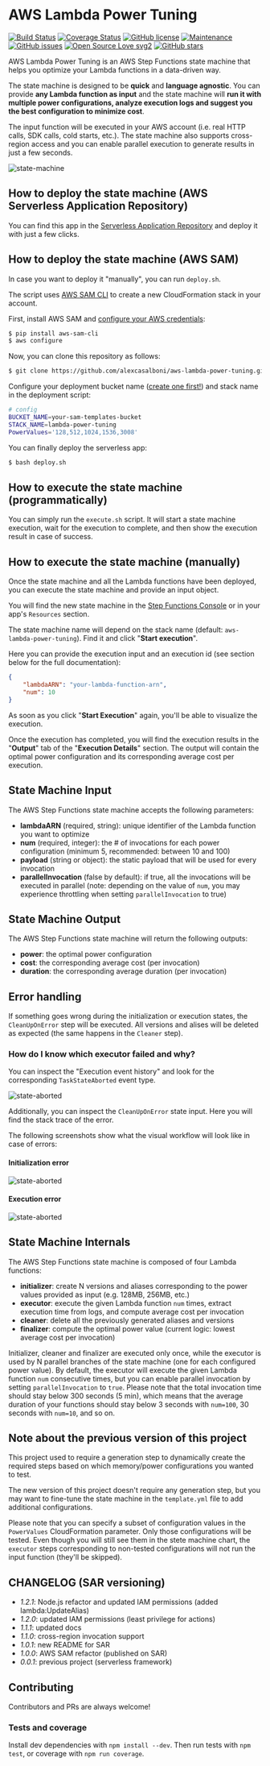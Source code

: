 # AWS Lambda Power Tuning

[![Build Status](https://travis-ci.com/alexcasalboni/aws-lambda-power-tuning.svg?branch=master)](https://travis-ci.org/alexcasalboni/aws-lambda-power-tuning)
[![Coverage Status](https://coveralls.io/repos/github/alexcasalboni/aws-lambda-power-tuning/badge.svg)](https://coveralls.io/github/alexcasalboni/aws-lambda-power-tuning)
[![GitHub license](https://img.shields.io/github/license/alexcasalboni/aws-lambda-power-tuning.svg)](https://github.com/alexcasalboni/aws-lambda-power-tuning/blob/master/LICENSE)
[![Maintenance](https://img.shields.io/badge/Maintained%3F-yes-green.svg)](https://GitHub.com/alexcasalboni/aws-lambda-power-tuning/graphs/commit-activity)
[![GitHub issues](https://img.shields.io/github/issues/alexcasalboni/aws-lambda-power-tuning.svg)](https://github.com/alexcasalboni/aws-lambda-power-tuning/issues)
[![Open Source Love svg2](https://badges.frapsoft.com/os/v2/open-source.svg?v=103)](https://github.com/ellerbrock/open-source-badges/)
[![GitHub stars](https://img.shields.io/github/stars/alexcasalboni/aws-lambda-power-tuning.svg)](https://github.com/alexcasalboni/aws-lambda-power-tuning/stargazers)

AWS Lambda Power Tuning is an AWS Step Functions state machine that helps you optimize your Lambda functions in a data-driven way.

The state machine is designed to be **quick** and **language agnostic**. You can provide **any Lambda function as input** and the state machine will **run it with multiple power configurations, analyze execution logs and suggest you the best configuration to minimize cost**.

The input function will be executed in your AWS account (i.e. real HTTP calls, SDK calls, cold starts, etc.). The state machine also supports cross-region access and you can enable parallel execution to generate results in just a few seconds.

![state-machine](imgs/state-machine-screenshot.png?raw=true)


## How to deploy the state machine (AWS Serverless Application Repository)

You can find this app in the [Serverless Application Repository](https://serverlessrepo.aws.amazon.com/applications/arn:aws:serverlessrepo:us-east-1:451282441545:applications~aws-lambda-power-tuning) and deploy it with just a few clicks.

## How to deploy the state machine (AWS SAM)

In case you want to deploy it "manually", you can run `deploy.sh`.

The script uses [AWS SAM CLI](https://github.com/awslabs/aws-sam-cli) to create a new CloudFormation stack in your account.

First, install AWS SAM and [configure your AWS credentials](https://docs.aws.amazon.com/cli/latest/userguide/cli-chap-configure.html#cli-quick-configuration):


```bash
$ pip install aws-sam-cli
$ aws configure
```

Now, you can clone this repository as follows:

```bash
$ git clone https://github.com/alexcasalboni/aws-lambda-power-tuning.git
```

Configure your deployment bucket name ([create one first!](https://docs.aws.amazon.com/AmazonS3/latest/user-guide/create-bucket.html)) and stack name in the deployment script: 


```bash
# config
BUCKET_NAME=your-sam-templates-bucket
STACK_NAME=lambda-power-tuning
PowerValues='128,512,1024,1536,3008'
```

You can finally deploy the serverless app:

```bash
$ bash deploy.sh
```


## How to execute the state machine (programmatically)

You can simply run the `execute.sh` script. It will start a state machine execution, wait for the execution to complete, and then show the execution result in case of success.

## How to execute the state machine (manually)

Once the state machine and all the Lambda functions have been deployed, you can execute the state machine and provide an input object.

You will find the new state machine in the [Step Functions Console](https://console.aws.amazon.com/states/) or in your app's `Resources` section.

The state machine name will depend on the stack name (default: `aws-lambda-power-tuning`). Find it and click "**Start execution**". 

Here you can provide the execution input and an execution id (see section below for the full documentation):

```json
{
    "lambdaARN": "your-lambda-function-arn",
    "num": 10
}
```

As soon as you click "**Start Execution**" again, you'll be able to visualize the execution.

Once the execution has completed, you will find the execution results in the "**Output**" tab of the "**Execution Details**" section. The output will contain the optimal power configuration and its corresponding average cost per execution.


## State Machine Input

The AWS Step Functions state machine accepts the following parameters:

* **lambdaARN** (required, string): unique identifier of the Lambda function you want to optimize
* **num** (required, integer): the # of invocations for each power configuration (minimum 5, recommended: between 10 and 100)
* **payload** (string or object): the static payload that will be used for every invocation
* **parallelInvocation** (false by default): if true, all the invocations will be executed in parallel (note: depending on the value of `num`, you may experience throttling when setting `parallelInvocation` to true)


## State Machine Output

The AWS Step Functions state machine will return the following outputs:

* **power**: the optimal power configuration
* **cost**: the corresponding average cost (per invocation)
* **duration**: the corresponding average duration (per invocation)


## Error handling

If something goes wrong during the initialization or execution states, the `CleanUpOnError` step will be executed. All versions and alises will be deleted as expected (the same happens in the `Cleaner` step).

### How do I know which executor failed and why?

You can inspect the "Execution event history" and look for the corresponding `TaskStateAborted` event type.

![state-aborted](imgs/step-aborted-screenshot.png?raw=true)

Additionally, you can inspect the `CleanUpOnError` state input. Here you will find the stack trace of the error.

The following screenshots show what the visual workflow will look like in case of errors:

#### Initialization error

![state-aborted](imgs/initialization-error-screenshot.png?raw=true)

#### Execution error

![state-aborted](imgs/execution-error-screenshot.png?raw=true)



## State Machine Internals

The AWS Step Functions state machine is composed of four Lambda functions:

* **initializer**: create N versions and aliases corresponding to the power values provided as input (e.g. 128MB, 256MB, etc.)
* **executor**: execute the given Lambda function `num` times, extract execution time from logs, and compute average cost per invocation
* **cleaner**: delete all the previously generated aliases and versions
* **finalizer**: compute the optimal power value (current logic: lowest average cost per invocation)

Initializer, cleaner and finalizer are executed only once, while the executor is used by N parallel branches of the state machine (one for each configured power value). By default, the executor will execute the given Lambda function `num` consecutive times, but you can enable parallel invocation by setting `parallelInvocation` to `true`. Please note that the total invocation time should stay below 300 seconds (5 min), which means that the average duration of your functions should stay below 3 seconds with `num=100`, 30 seconds with `num=10`, and so on.

## Note about the previous version of this project

This project used to require a generation step to dynamically create the required steps based on which memory/power configurations you wanted to test.

The new version of this project doesn't require any generation step, but you may want to fine-tune the state machine in the `template.yml` file to add additional configurations.

Please note that you can specify a subset of configuration values in the `PowerValues` CloudFormation parameter. Only those configurations will be tested. Even though you will still see them in the stete machine chart, the `executor` steps corresponding to non-tested configurations will not run the input function (they'll be skipped).


## CHANGELOG (SAR versioning)

* *1.2.1*: Node.js refactor and updated IAM permissions (added lambda:UpdateAlias)
* *1.2.0*: updated IAM permissions (least privilege for actions)
* *1.1.1*: updated docs
* *1.1.0*: cross-region invocation support
* *1.0.1*: new README for SAR
* *1.0.0*: AWS SAM refactor (published on SAR)
* *0.0.1*: previous project (serverless framework)

## Contributing
Contributors and PRs are always welcome!

### Tests and coverage

Install dev dependencies with `npm install --dev`. Then run tests with `npm test`, or coverage with `npm run coverage`.

